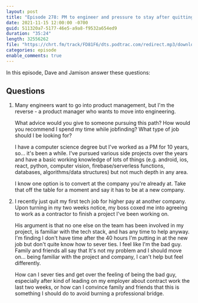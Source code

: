 ```yaml
---
layout: post
title: "Episode 278: PM to engineer and pressure to stay after quitting"
date: 2021-11-15 12:00:00 -0700
guid: 511320a7-5177-46e5-a9a8-f9532a654ed9
duration: "35:24"
length: 32556262
file: "https://chrt.fm/track/FD81F6/dts.podtrac.com/redirect.mp3/download.softskills.audio/sse-278.mp3"
categories: episode
enable_comments: true
---
```


In this episode, Dave and Jamison answer these questions:

## Questions

1. Many engineers want to go into product management, but I'm the reverse - a product manager who wants to move into engineering.
   
   What advice would you give to someone pursuing this path? How would you recommend I spend my time while jobfinding? What type of job should I be looking for?
   
   I have a computer science degree but I've worked as a PM for 10 years, so... it's been a while. I've pursued various side projects over the years and have a basic working knowledge of lots of things (e.g. android, ios, react, python, computer vision, firebase/serverless functions, databases, algorithms/data structures) but not much depth in any area.
   
   I know one option is to convert at the company you're already at. Take that off the table for a moment and say it has to be at a new company.


2. I recently just quit my first tech job for higher pay at another company. Upon turning in my two weeks notice, my boss coxed me into agreeing to work as a contractor to finish a project I've been working on.
   
   His argument is that no one else on the team has been involved in my project, is familiar with the tech stack, and has any time to help anyway. I'm finding I don't have time after the 40 hours I'm putting in at the new job but don't quite know how to sever ties. I feel like I'm the bad guy. Family and friends all say that It's not my problem and I should move on... being familiar with the project and company, I can't help but feel differently.
   
   How can I sever ties and get over the feeling of being the bad guy, especially after kind of leading on my employer about contract work the last two weeks, or how can I convince family and friends that this is something I should do to avoid burning a professional bridge.
